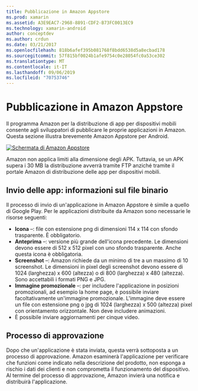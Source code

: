 ```yaml
---
title: Pubblicazione in Amazon Appstore
ms.prod: xamarin
ms.assetid: A3E9EAC7-2968-8891-CDF2-B73FC0013EC9
ms.technology: xamarin-android
author: conceptdev
ms.author: crdun
ms.date: 03/21/2017
ms.openlocfilehash: 818b6afef395b081768f8bdd6538d5a8ecbad178
ms.sourcegitcommit: 57f815bf0024b1afe9754c0e28054fc0a53ce302
ms.translationtype: MT
ms.contentlocale: it-IT
ms.lasthandoff: 09/06/2019
ms.locfileid: "70753746"
---
```

# <a name="publishing-to-the-amazon-app-store"></a>Pubblicazione in Amazon Appstore

Il programma Amazon per la distribuzione di app per dispositivi mobili consente agli sviluppatori di pubblicare le proprie applicazioni in Amazon. Questa sezione illustra brevemente Amazon Appstore per Android. 

[![Schermata di Amazon Appstore](publishing-to-amazon-images/amazon-app-store.png)](publishing-to-amazon-images/amazon-app-store.png#lightbox)

Amazon non applica limiti alla dimensione degli APK. Tuttavia, se un APK supera i 30 MB la distribuzione avverrà tramite FTP anziché tramite il portale Amazon di distribuzione delle app per dispositivi mobili.

## <a name="submitting-apps-binary-info"></a>Invio delle app: informazioni sul file binario

Il processo di invio di un'applicazione in Amazon Appstore è simile a quello di Google Play. Per le applicazioni distribuite da Amazon sono necessarie le risorse seguenti: 

- **Icona** &ndash;: file con estensione png di dimensioni 114 x 114 con sfondo trasparente. È obbligatorio.
- **Anteprima** &ndash;: versione più grande dell'icona precedente. Le dimensioni devono essere di 512 x 512 pixel con uno sfondo trasparente. Anche questa icona è obbligatoria.
- **Screenshot** &ndash;: Amazon richiede da un minimo di tre a un massimo di 10 screenshot. Le dimensioni in pixel degli screenshot devono essere di 1024 (larghezza) x 600 (altezza) o di 800 (larghezza) x 480 (altezza). Sono accettabili i formati PNG e JPG.
- **Immagine promozionale** &ndash;: per includere l'applicazione in posizioni promozionali, ad esempio la home page, è possibile inviare facoltativamente un'immagine promozionale. L'immagine deve essere un file con estensione png o jpg di 1024 (larghezza) x 500 (altezza) pixel con orientamento orizzontale. Non deve includere animazioni.
- È possibile inviare aggiornamenti per cinque video.

## <a name="approval-process"></a>Processo di approvazione

Dopo che un'applicazione è stata inviata, questa verrà sottoposta a un processo di approvazione.
Amazon esaminerà l'applicazione per verificare che funzioni come indicato nella descrizione del prodotto, non esponga a rischio i dati dei clienti e non comprometta il funzionamento del dispositivo. Al termine del processo di approvazione, Amazon invierà una notifica e distribuirà l'applicazione.
